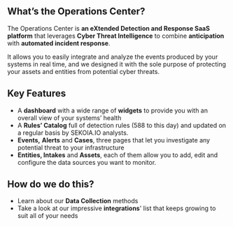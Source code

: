 ## What’s the Operations Center?

The Operations Center is **an eXtended Detection and Response SaaS platform** that leverages **Cyber Threat Intelligence** to combine **anticipation** with **automated incident response**.

It allows you to easily integrate and analyze the events produced by your systems in real time, and we designed it with the sole purpose of protecting your assets and entities from potential cyber threats. 

## Key Features

- A **dashboard** with a wide range of **widgets** to provide you with an overall view of your systems’ health
- A **Rules’ Catalog** full of detection rules (588 to this day) and updated on a regular basis by SEKOIA.IO analysts.
- **Events,** **Alerts** and **Cases**, three pages that let you investigate any potential threat to your infrastructure
- **Entities, Intakes** and **Assets**, each of them allow you to add, edit and configure the data sources you want to monitor.

## How do we do this?

- Learn about our **Data Collection** methods
- Take a look at our impressive **integrations**' list that keeps growing to suit all of your needs
